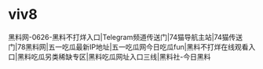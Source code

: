 # viv8
黑料网-0626-黑料不打烊入口|Telegram频道传送门|74猫导航主站|74猫传送门|78黑料网|五一吃瓜最新IP地址|五一吃瓜网今日吃瓜fun|黑料不打烊在线观看入口|黑料吃瓜另类稀缺专区|黑料吃瓜网址入口三线|黑料社-今日黑料
